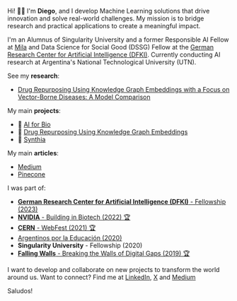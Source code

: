 Hi! 👋🏻 I'm **Diego**, and I develop Machine Learning solutions that drive innovation and solve real-world challenges. My mission is to bridge research and practical applications to create a meaningful impact.

I'm an Alumnus of Singularity University and a former Responsible AI Fellow at [Mila](https://mila.quebec/en) and Data Science for Social Good (DSSG) Fellow at the [German Research Center for Artificial Intelligence (DFKI)](https://www.dfki.de/en/web). Currently conducting AI research at Argentina's National Technological University (UTN).


See my **research**:
- [Drug Repurposing Using Knowledge Graph Embeddings with a Focus on Vector-Borne Diseases: A Model Comparison](https://link.springer.com/chapter/10.1007/978-3-031-40942-4_8)

My main **projects**:
- 🧬 [AI for Bio](https://github.com/dlopezyse/AI-for-Bio)
- 💊 [Drug Repurposing Using Knowledge Graph Embeddings](https://github.com/dlopezyse/Drug-Repurposing-using-KGE)
- 🧠 [Synthia](https://github.com/dlopezyse/Synthia)

My main **articles**:
- [Medium](https://medium.com/@lopezyse)
- [Pinecone](https://www.pinecone.io/learn/)

I was part of:
- [**German Research Center for Artificial Intelligence (DFKI)** - Fellowship (2023)](https://www.youtube.com/watch?v=NOWofvaEsmk)
- [**NVIDIA** - Building in Biotech (2022) 🏆](https://www.linkedin.com/feed/update/urn:li:activity:6999470390385225728/)
- [**CERN** - WebFest (2021) 🏆](https://webfest.cern/node/345)
- [Argentinos por la Educación (2020)](https://github.com/dlopezyse/Hackathon-ArgxEdu-2020)
- **Singularity University** - Fellowship (2020)
- [**Falling Walls** - Breaking the Walls of Digital Gaps (2019) 🏆](https://www.utn.edu.ar/es/noticias-internacionales/noticias-eventos/falling-walls-lab-argentina-ganadores)


I want to develop and collaborate on new projects to transform the world around us.
Want to connect? Find me at <a href="https://www.linkedin.com/in/lopezyse">LinkedIn</a>, <a href="https://x.com/lopezyse">X</a> and <a href="https://lopezyse.medium.com/">Medium</a>

Saludos!





